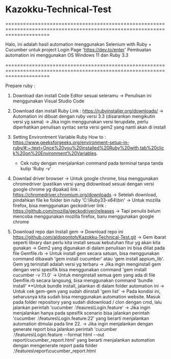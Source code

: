 ﻿# Kazokku-Technical-Test
===========================================================================================================================

Halo, ini adalah hasil automation menggunakan Selenium with Ruby + Cucumber untuk project Login Page 'https://dev.to/enter'
Pembuatan automation ini menggunakan OS Windows 11 dan Ruby 3.3

===========================================================================================================================

Prepare ruby :

1. Download dan install Code Editor sesuai seleramu
   -> Penulisan ini menggunakan Visual Studio Code

2. Download dan install Ruby
   Link : https://rubyinstaller.org/downloads/
   -> Automation ini dibuat dengan ruby versi 3.3 (disarankan mengikutin versi yg sama)
   -> Jika ingin menggunakan versi terupdate, perlu diperhatikan penulisan syntac serta versi gem2 yang nanti akan di install

3. Setting Environtment Variable Ruby
   How to : https://www.geeksforgeeks.org/environment-setup-in-ruby/#:~:text=Once%20you%20installed%20Ruby%20with,tab%20click%20on%20Environment%20Variables.
   - Cek ruby dengan menjalankan command pada terminal tanpa tanda kutip
     'Ruby -v'

4. Downlad driver browser
   -> Untuk google chrome, bisa menggunakan chromedriver (pastikan versi yang didownload sesuai dengan versi google chrome yg dipakai)
   link : https://chromedriver.chromium.org/downloads
   -> Setelah download, pindahkan file ke folder bin ruby
      'C:\Ruby33-x64\bin'
   -> Untuk mozilla firefox, bisa menggunakan geckodriver
   link : https://github.com/mozilla/geckodriver/releases
   -> Tapi penulis belum mencoba menggunakan mozilla firefox, baru menggunakan google chrome

5. Download repo dan Install gem
   -> Download repo ini https://github.com/aldopontoh/Kazokku-Technical-Test.git
   -> Gem ibarat seperti library dan perlu kita install sesuai kebutuhan fitur yg akan kita gunakan
   -> Gem2 yang digunakan di dalam penulisan ini bisa diliat pada file Gemfile.rb
   -> Untuk install gem secara satuan, bisa menggunakan command dibawah
      'gem install cucumber' atau 'gem install appium_lib'. Gem yg terinstall adalah versi yg terbaru
   -> Jika ingin menginstall gem dengan versi spesifik bisa menggunakan command
      'gem install cucumber -v 7.1.0'
   -> Untuk menginstall semua gem yang ada di file Gemfile.rb secara langsung, bisa menggunakan command
      'bundle install'
      **Untuk bundle install, jalankan di dalam folder automation ini
   -> Untuk cek gem-gem yang sudah diinstall
      'gem list'
   -> Pada kondisi ini, seharusnya kita sudah bisa menggunakan automation website. Masuk pada folder repository yang sudah didownload / clon dengan cmd, lalu
      jalankan perintah 'cucumber .\feaures\Login.feature'
   -> Jika ingin menjalankan hanya pada spesifik scenario bisa jalankan perintah 'cucumber .\features\Login.feature:22' yang berarti menjalankan automation dimulai pada line 22.
   -> Jika ingin menjalankan dengan generate report bisa jalankan perintah 'cucumber .\features\Login.feature --format html --out report/cucumber_report.html' yang berarti menjalankan 
      automation dengan mengenerate report pada folder .\features\report\cucumber_report.html


